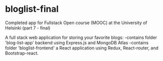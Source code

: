 # bloglist-final
Completed app for Fullstack Open course (MOOC) at the University of Helsinki (part 7 - final)

A full stack web application for storing your favorite blogs:
-contains folder 'blog-list-app' backend using Express.js and MongoDB Atlas
-contains folder 'bloglist-frontend' a React application using Redux, React-router, and Bootstrap-react.
